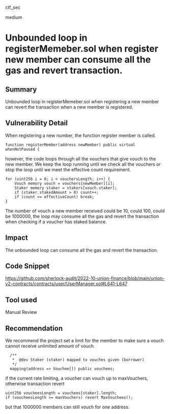 ctf_sec

medium

# Unbounded loop in registerMemeber.sol when register new member can consume all the gas and revert transaction.

## Summary

Unbounded loop in registerMemeber.sol when registering a new member can revert the transaction when a new member is registered.

## Vulnerability Detail

When registering a new number, the function register member is called.

```solidity
function registerMember(address newMember) public virtual whenNotPaused {
```

however, the code loops through all the vouchers that give vouch to the new member. We keep the loop running until we check all the vouchers or stop the loop until we meet the effective count requirement.

```solidity
for (uint256 i = 0; i < vouchersLength; i++) {
    Vouch memory vouch = vouchers[newMember][i];
    Staker memory staker = stakers[vouch.staker];
    if (staker.stakedAmount > 0) count++;
    if (count >= effectiveCount) break;
}
```

The number of vouch a new member received could be 10, could 100, could be 1000000, the loop may consume all the gas and revert the transaction when checking if a voucher has staked balance.

## Impact

The unbounded loop can consume all the gas and revert the transaction.

## Code Snippet

https://github.com/sherlock-audit/2022-10-union-finance/blob/main/union-v2-contracts/contracts/user/UserManager.sol#L641-L647

## Tool used

Manual Review

## Recommendation

We recommend the project set a limit for the member to make sure a vouch cannot receive unlimited amount of vouch.

```solidity
  /**
   *  @dev Staker (staker) mapped to vouches given (borrower)
   */
  mapping(address => Vouchee[]) public vouchees;
```

if the current rate limiting, a voucher can vouch up to maxVouchers, otherwise transaction revert

```solidity
uint256 voucheesLength = vouchees[staker].length;
if (voucheesLength >= maxVouchers) revert MaxVouchees();
```

but that 1000000 members can still vouch for one address.